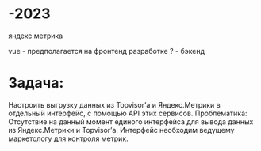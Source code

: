 # -2023
яндекс метрика

vue - предполагается на фронтенд разработке
? - бэкенд

# Задача:
Настроить выгрузку данных из Topvisor’а и Яндекс.Метрики в отдельный интерфейс, с помощью API этих сервисов.
Проблематика:
Отсутствие на данный момент единого интерфейса для вывода данных из Яндекс.Метрики и Topvisor’а. Интерфейс необходим ведущему маркетологу для контроля метрик.

